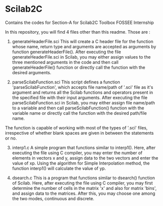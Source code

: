# Scilab2C
Contains the codes for Section-A for Scilab2C Toolbox FOSSEE Internship

In this repository, you will find 4 files other than this readme. Those are :

1. generateHeaderFile.sci
This will create a C header file for the function whose name, return type and arguments are accepted as arguments by function generateHeaderFile(). 
After executing the file generateHeaderFile.sci in Scilab, you may either assign values to the three mentioned arguments in the code and then call generateHeaderFile() function or directly call the function with the desired arguments.

2. parseScilabFunction.sci
This script defines a function 'parseScilabFunction', which accepts file name/path of '.sci' file as it's argument and returns all the Scilab functions and operators present in the specified file with their input arguments.
After executing the file parseScilabFunction.sci in Scilab, you may either assign file name/path to a variable and then call parseScilabFunction() function with the variable name or directly call the function with the desired path/file name.

The function is capable of working with most of the types of '.sci' files, irrespective of whether blank spaces are given in between the statements or no.

3. interp1.c
A simple program that functions similar to interp1(). Here, after executing the file using C compiler, you may enter the number of elements in vectors x and y, assign data to the two vectors and enter the value of xp. Using the algorithm for Simple Interpolation method, the function interp1() will calculate the value of yp.

4. dsearch.c
This is a program that functions similar to dsearch() function of Scilab. Here, after executing the file using C compiler, you may first determine the number of cells in the matrix 'x' and also for matrix 'bins', and assign data to the matrices. After this, you may choose one among the two modes, continuous and discrete. 
